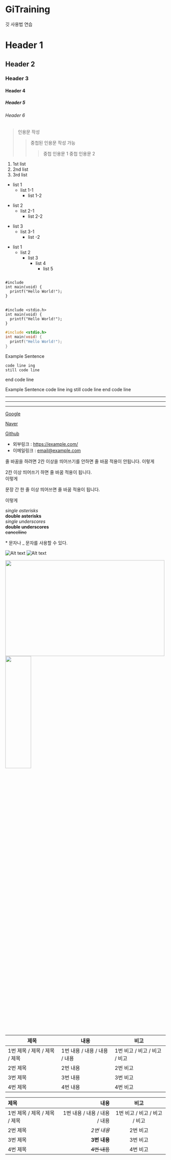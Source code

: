 # GiTraining
깃 사용법 연습

# Header 1
## Header 2
### Header 3
#### Header 4
##### Header 5
###### Header 6

> 인용문 작성
>
>>중첩된 인용문 작성 가능
>>
>>> 중첩 인용문 1
>>> 중첩 인용문 2

1. 1st list
2. 2nd list
3. 3rd list

* list 1
  * list 1-1
    * list 1-2
+ list 2
  + list 2-1
    + list 2-2
- list 3
  - list 3-1
    - list -2

* list 1
  - list 2
    + list 3
      + list 4
        * list 5

<pre>
<code>
#include <stdio.h>
int main(void) {
  printf("Hello World!");
}
</code>
</pre>

```
#include <stdio.h>
int main(void) {
  printf("Hello World!");
}
```

```c
#include <stdio.h>
int main(void) {
  printf("Hello World!");
}
```

Example Sentence

    code line ing
    still code line
    
end code line

Example Sentence
    code line ing
    still code line
end code line

***
---
___

[Google][glink]

[glink]: https://google.com

[Naver][nlink]

[nlink]: https://naver.com "Naver로 이동"

[Github](https://gitub.com "github 이동")

* 외부링크 : <https://example.com/>
* 이메일링크 : <email@example.com>

줄 바꿈을 하려면 2칸 이상을 띄어쓰기를 안하면 줄 바꿈 적용이 안됩니다.
이렇게

2칸 이상 띄어쓰기 하면 줄 바꿈 적용이 됩니다.  
이렇게

문장 간 한 줄 이상 띄어쓰면 줄 바꿈 적용이 됩니다.

이렇게

*single asterisks*  
**double asterisks**  
_single underscores_  
__double underscores__  
~~cancelline~~  

\* 문자나 \_ 문자를 사용할 수 있다.

![Alt text](https://user-images.githubusercontent.com/78400598/109108704-5ec95b00-7777-11eb-97b4-d845f5572d2a.jpg)
![Alt text](https://user-images.githubusercontent.com/78400598/109108704-5ec95b00-7777-11eb-97b4-d845f5572d2a.jpg "Heaven")

<img src="https://user-images.githubusercontent.com/78400598/109108704-5ec95b00-7777-11eb-97b4-d845f5572d2a.jpg" width="500" height="300">
<img src="https://user-images.githubusercontent.com/78400598/109108704-5ec95b00-7777-11eb-97b4-d845f5572d2a.jpg" width="40%" height="30%">

|제목|내용|비고|
|-----|---|---|
|1번 제목 / 제목 / 제목 / 제목|1번 내용 / 내용 / 내용 / 내용|1번 비고 / 비고 / 비고 / 비고|
|2번 제목|2번 내용|2번 비고|
|3번 제목|3번 내용|3번 비고|
|4번 제목|4번 내용|4번 비고|

제목|내용|비고
:---|---:|:---:
1번 제목 / 제목 / 제목 / 제목|1번 내용 / 내용 / 내용 / 내용|1번 비고 / 비고 / 비고 / 비고
2번 제목|*2번 내용*|2번 비고
3번 제목|**3번 내용**|3번 비고
4번 제목|~~4번 내용~~|4번 비고

